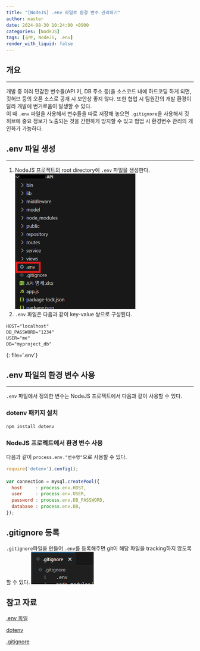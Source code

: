 ```yaml
---
title: "[NodeJS] .env 파일로 환경 변수 관리하기"
author: master
date: 2024-08-30 10:24:00 +0900
categories: [NodeJS]
tags: [공부, NodeJS, .env]
render_with_liquid: false
---
```


## 개요
---
개발 중 여러 민감한 변수들(API 키, DB 주소 등)을 소스코드 내에 하드코딩 하게 되면, 깃허브 등의 오픈 소스로 공개 시 보안상 좋지 않다.
또한 협업 시 팀원간의 개발 환경이 달라 개발에 번거로움이 발생할 수 있다.<br>
이 때 `.env` 파일을 사용해서 변수들을 따로 저장해 놓으면 `.gitignore`을 사용해서 깃허브에 중요 정보가 노출되는 것을 간편하게 방지할 수 있고 협업 시 환경변수 관리의 개인화가 가능하다.

## .env 파일 생성
---
1. NodeJS 프로젝트의 root directory에 `.env` 파일을 생성한다.<br>
![.env파일 생성](/assets/img/NodeJS/2024-08-30-01.png)
2. `.env` 파일은 다음과 같이 key-value 쌍으로 구성된다.
```
HOST="localhost"
DB_PASSWORD="1234"
USER="me"
DB="myproject_db"
```
{: file='.env'}

## .env 파일의 환경 변수 사용
---
`.env` 파일에서 정의한 변수는 NodeJS 프로젝트에서 다음과 같이 사용할 수 있다.
### dotenv 패키지 설치
```powershell
npm install dotenv
```
### NodeJS 프로젝트에서 환경 변수 사용
다음과 같이 `process.env."변수명"`으로 사용할 수 있다.
```javascript
require('dotenv').config();

var connection = mysql.createPool({
  host     : process.env.HOST,
  user     : process.env.USER,
  password : process.env.DB_PASSWORD,
  database : process.env.DB,
});
```

## .gitignore 등록
`.gitignore`파일을 만들어 `.env`를 등록해주면 git이 해당 파일을 tracking하지 않도록 할 수 있다.
![.gitignore 등록](/assets/img/NodeJS/2024-08-30-02.png)

## 참고 자료
[.env 파일](https://hyunsign.tistory.com/69)

[dotenv](https://velog.io/@zinkiki/node-js-%ED%99%98%EA%B2%BD%EB%B3%80%EC%88%98-%ED%8C%8C%EC%9D%BC-.env-%EC%B6%94%EA%B0%80%ED%95%98%EA%B8%B0)

[.gitignore](https://kotlinworld.com/269)
